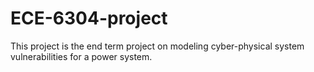 # ECE-6304-project
This project is the end term project on modeling cyber-physical system vulnerabilities for a power system.
